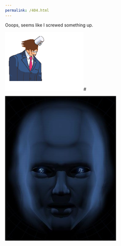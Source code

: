 ```yaml
---
permalink: /404.html
---
```

Ooops, seems like I screwed something up.

![Phoenix](assets/img/coffee.gif)#

![Cabal](assets/img/cabal.jpg)
